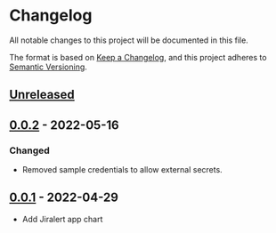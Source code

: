 # Changelog

All notable changes to this project will be documented in this file.

The format is based on [Keep a Changelog](https://keepachangelog.com/en/1.0.0/),
and this project adheres to [Semantic Versioning](https://semver.org/spec/v2.0.0.html).

## [Unreleased]

## [0.0.2] - 2022-05-16

### Changed

- Removed sample credentials to allow external secrets.

## [0.0.1] - 2022-04-29

- Add Jiralert app chart

[Unreleased]: https://github.com/giantswarm/jiralert-app/compare/v0.0.2...HEAD
[0.0.2]: https://github.com/giantswarm/jiralert-app/compare/v0.0.1...v0.0.2
[0.0.1]: https://github.com/giantswarm/jiralert-app/releases/tag/v0.0.1
